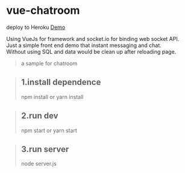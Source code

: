 # vue-chatroom

deploy to Heroku
[Demo](https://heimerchatroom.herokuapp.com/#/)

Using VueJs for framework and socket.io for binding web socket API.<br />
Just a simple front end demo that instant messaging and chat.<br />
Without using SQL and data would be clean up after reloading page.<br />

> a sample for chatroom

> ## 1.install dependence
> npm install
> or
> yarn install

> ## 2.run dev
> npm start
> or
> yarn start

> ## 3.run server
> node server.js


